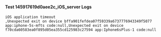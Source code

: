 #### Test 145917619d0aee2c_iOS_server Logs


```
iOS application timeout
,Unexpected exit on device bffa901fefdea07f59339a6737776943349f5077 app:iphone-5s-mfts code:null,Unexpected exit on device f70cda60583ea0f895d05ea355cd125983c27594 app:Iphone6sPlus-1 code:null
```
